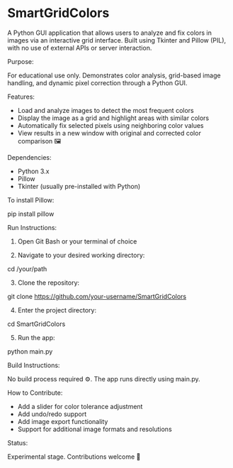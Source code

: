 # SmartGridColors

A Python GUI application that allows users to analyze and fix colors in images via an interactive grid interface. Built using Tkinter and Pillow (PIL), with no use of external APIs or server interaction.

Purpose:

For educational use only. Demonstrates color analysis, grid-based image handling, and dynamic pixel correction through a Python GUI.

Features:

- Load and analyze images to detect the most frequent colors
- Display the image as a grid and highlight areas with similar colors
- Automatically fix selected pixels using neighboring color values
- View results in a new window with original and corrected color comparison 🖼️

Dependencies:

- Python 3.x
- Pillow
- Tkinter (usually pre-installed with Python)

To install Pillow:

pip install pillow

Run Instructions:

1. Open Git Bash or your terminal of choice

2. Navigate to your desired working directory:

 cd /your/path

3. Clone the repository:

 git clone https://github.com/your-username/SmartGridColors

4. Enter the project directory:

 cd SmartGridColors

5. Run the app:

python main.py

Build Instructions:

No build process required ⚙️. The app runs directly using main.py.

How to Contribute:

- Add a slider for color tolerance adjustment
- Add undo/redo support
- Add image export functionality
- Support for additional image formats and resolutions

Status:

Experimental stage. Contributions welcome 🚀
